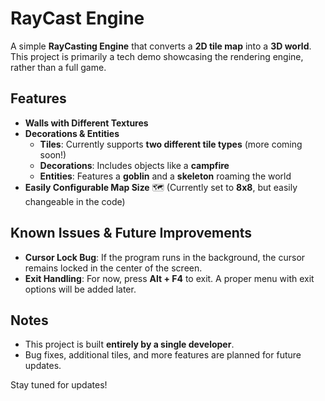 # RayCast Engine

A simple **RayCasting Engine** that converts a **2D tile map** into a **3D world**. This project is primarily a tech demo showcasing the rendering engine, rather than a full game.

## Features
- **Walls with Different Textures** 
- **Decorations & Entities** 
  - **Tiles**: Currently supports **two different tile types** (more coming soon!)
  - **Decorations**: Includes objects like a **campfire** 
  - **Entities**: Features a **goblin** and a **skeleton** roaming the world
- **Easily Configurable Map Size** 🗺️ (Currently set to **8x8**, but easily changeable in the code)

## Known Issues & Future Improvements
- **Cursor Lock Bug**: If the program runs in the background, the cursor remains locked in the center of the screen.
- **Exit Handling**: For now, press **Alt + F4** to exit. A proper menu with exit options will be added later.

## Notes
- This project is built **entirely by a single developer**.
- Bug fixes, additional tiles, and more features are planned for future updates.

Stay tuned for updates! 

